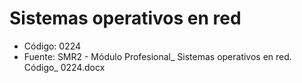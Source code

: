 # Sistemas operativos en red

- Código: 0224
- Fuente: SMR2 - Módulo Profesional_ Sistemas operativos en red.  Código_ 0224.docx
